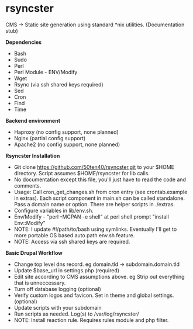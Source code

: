 # rsyncster
CMS -> Static site generation using standard \*nix utilities. (Documentation stub)

__Dependencies__
* Bash
* Sudo
* Perl
* Perl Module - ENV/Modify 
* Wget 
* Rsync (via ssh shared keys required)
* Sed
* Cron
* Find
* Time

__Backend environment__
* Haproxy (no config support, none planned)
* Nginx (partial config support)
* Apache2 (no config support, none planned)

__Rsyncster Installation__
* Git clone https://github.com/50ten40/rsyncster.git to your $HOME directory. Script assumes $HOME/rsyncster for lib calls.
* No documentation except this file, you'll just have to read the code and comments.
* Usage: Call cron_get_changes.sh from cron entry (see crontab.example in extras). Each script component in main.sh can be called standalone. Pass a domain name or option. There are helper scripts in ./extras.
* Configure variables in lib/env.sh.
* Env/Modify - "perl -MCPAN -e shell" at perl shell prompt "install Env::Modify"
* NOTE: I update #!/path/to/bash using symlinks. Eventually I'll get to more portable OS based auto path env.sh feature.
* NOTE: Access via ssh shared keys are required.

__Basic Drupal Workflow__
* Change top level dns record. eg domain.tld -> subdomain.domain.tld
* Update $base_url in settings.php (required)
* Edit site according to CMS assumptions above. eg Strip out everything that is unneccessary.
* Turn off database logging (optional)
* Verify custom logos and favicon. Set in theme and global settings. (optional)
* Update scripts with your subdomain
* Run scripts as needed. Log(s) to /var/log/rsyncster/
* NOTE: Install reaction rule. Requires rules module and php filter.